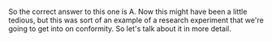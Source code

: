 So the correct answer to this one is A. Now this might have been a little
tedious, but this was sort of an example of a research experiment that we're
going to get into on conformity. So let's talk about it in more detail.

